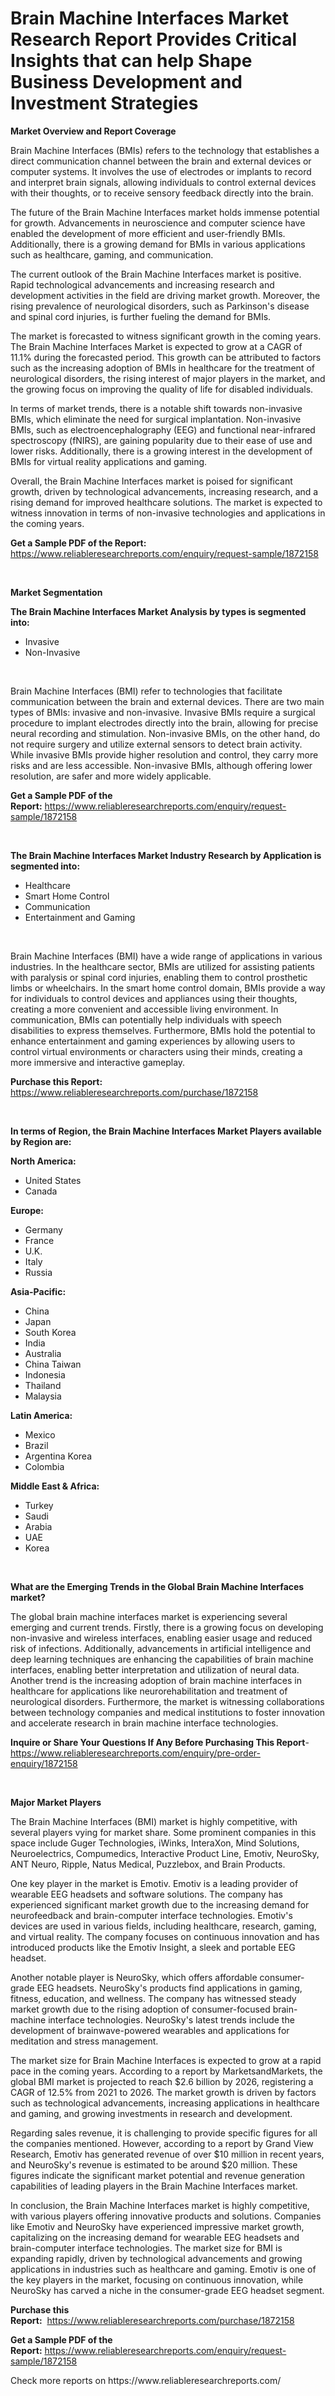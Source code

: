 <p><h1>Brain Machine Interfaces Market Research Report Provides Critical Insights that can help Shape Business Development and Investment Strategies</h1></p><p><strong>Market Overview and Report Coverage</strong></p>
<p><p>Brain Machine Interfaces (BMIs) refers to the technology that establishes a direct communication channel between the brain and external devices or computer systems. It involves the use of electrodes or implants to record and interpret brain signals, allowing individuals to control external devices with their thoughts, or to receive sensory feedback directly into the brain.</p><p>The future of the Brain Machine Interfaces market holds immense potential for growth. Advancements in neuroscience and computer science have enabled the development of more efficient and user-friendly BMIs. Additionally, there is a growing demand for BMIs in various applications such as healthcare, gaming, and communication. </p><p>The current outlook of the Brain Machine Interfaces market is positive. Rapid technological advancements and increasing research and development activities in the field are driving market growth. Moreover, the rising prevalence of neurological disorders, such as Parkinson's disease and spinal cord injuries, is further fueling the demand for BMIs.</p><p>The market is forecasted to witness significant growth in the coming years. The Brain Machine Interfaces Market is expected to grow at a CAGR of 11.1% during the forecasted period. This growth can be attributed to factors such as the increasing adoption of BMIs in healthcare for the treatment of neurological disorders, the rising interest of major players in the market, and the growing focus on improving the quality of life for disabled individuals.</p><p>In terms of market trends, there is a notable shift towards non-invasive BMIs, which eliminate the need for surgical implantation. Non-invasive BMIs, such as electroencephalography (EEG) and functional near-infrared spectroscopy (fNIRS), are gaining popularity due to their ease of use and lower risks. Additionally, there is a growing interest in the development of BMIs for virtual reality applications and gaming.</p><p>Overall, the Brain Machine Interfaces market is poised for significant growth, driven by technological advancements, increasing research, and a rising demand for improved healthcare solutions. The market is expected to witness innovation in terms of non-invasive technologies and applications in the coming years.</p></p>
<p><strong>Get a Sample PDF of the Report:</strong> <a href="https://www.reliableresearchreports.com/enquiry/request-sample/1872158">https://www.reliableresearchreports.com/enquiry/request-sample/1872158</a></p>
<p>&nbsp;</p>
<p><strong>Market Segmentation</strong></p>
<p><strong>The Brain Machine Interfaces Market Analysis by types is segmented into:</strong></p>
<p><ul><li>Invasive</li><li>Non-Invasive</li></ul></p>
<p>&nbsp;</p>
<p><p>Brain Machine Interfaces (BMI) refer to technologies that facilitate communication between the brain and external devices. There are two main types of BMIs: invasive and non-invasive. Invasive BMIs require a surgical procedure to implant electrodes directly into the brain, allowing for precise neural recording and stimulation. Non-invasive BMIs, on the other hand, do not require surgery and utilize external sensors to detect brain activity. While invasive BMIs provide higher resolution and control, they carry more risks and are less accessible. Non-invasive BMIs, although offering lower resolution, are safer and more widely applicable.</p></p>
<p><strong>Get a Sample PDF of the Report:</strong>&nbsp;<a href="https://www.reliableresearchreports.com/enquiry/request-sample/1872158">https://www.reliableresearchreports.com/enquiry/request-sample/1872158</a></p>
<p>&nbsp;</p>
<p><strong>The Brain Machine Interfaces Market Industry Research by Application is segmented into:</strong></p>
<p><ul><li>Healthcare</li><li>Smart Home Control</li><li>Communication</li><li>Entertainment and Gaming</li></ul></p>
<p>&nbsp;</p>
<p><p>Brain Machine Interfaces (BMI) have a wide range of applications in various industries. In the healthcare sector, BMIs are utilized for assisting patients with paralysis or spinal cord injuries, enabling them to control prosthetic limbs or wheelchairs. In the smart home control domain, BMIs provide a way for individuals to control devices and appliances using their thoughts, creating a more convenient and accessible living environment. In communication, BMIs can potentially help individuals with speech disabilities to express themselves. Furthermore, BMIs hold the potential to enhance entertainment and gaming experiences by allowing users to control virtual environments or characters using their minds, creating a more immersive and interactive gameplay.</p></p>
<p><strong>Purchase this Report:</strong>&nbsp; <a href="https://www.reliableresearchreports.com/purchase/1872158">https://www.reliableresearchreports.com/purchase/1872158</a></p>
<p>&nbsp;</p>
<p><strong>In terms of Region, the Brain Machine Interfaces Market Players available by Region are:</strong></p>
<p>
    <p> <strong> North America: </strong>
        <ul>
            <li>United States</li>
            <li>Canada</li>
        </ul>
        </p> 
    <p> <strong> Europe: </strong>
        <ul>
            <li>Germany</li>
            <li>France</li>
            <li>U.K.</li>
            <li>Italy</li>
            <li>Russia</li>
        </ul>
        </p> 
    <p> <strong> Asia-Pacific: </strong>
        <ul>
            <li>China</li>
            <li>Japan</li>
            <li>South Korea</li>
            <li>India</li>
            <li>Australia</li>
            <li>China Taiwan</li>
            <li>Indonesia</li>
            <li>Thailand</li>
            <li>Malaysia</li>
        </ul>
        </p> 
    <p> <strong> Latin America: </strong>
        <ul>
            <li>Mexico</li>
            <li>Brazil</li>
            <li>Argentina Korea</li>
            <li>Colombia</li>
        </ul>
        </p> 
    <p> <strong> Middle East & Africa: </strong>
        <ul>
            <li>Turkey</li>
            <li>Saudi</li>
            <li>Arabia</li>
            <li>UAE</li>
            <li>Korea</li>
        </ul>
    </p>
    </p>
<p>&nbsp;</p>
<p><strong>What are the Emerging Trends in the Global Brain Machine Interfaces market?</strong></p>
<p><p>The global brain machine interfaces market is experiencing several emerging and current trends. Firstly, there is a growing focus on developing non-invasive and wireless interfaces, enabling easier usage and reduced risk of infections. Additionally, advancements in artificial intelligence and deep learning techniques are enhancing the capabilities of brain machine interfaces, enabling better interpretation and utilization of neural data. Another trend is the increasing adoption of brain machine interfaces in healthcare for applications like neurorehabilitation and treatment of neurological disorders. Furthermore, the market is witnessing collaborations between technology companies and medical institutions to foster innovation and accelerate research in brain machine interface technologies.</p></p>
<p><strong>Inquire or Share Your Questions If Any Before Purchasing This Report</strong>- <a href="https://www.reliableresearchreports.com/enquiry/pre-order-enquiry/1872158">https://www.reliableresearchreports.com/enquiry/pre-order-enquiry/1872158</a></p>
<p>&nbsp;</p>
<p><strong>Major Market Players</strong></p>
<p><p>The Brain Machine Interfaces (BMI) market is highly competitive, with several players vying for market share. Some prominent companies in this space include Guger Technologies, iWinks, InteraXon, Mind Solutions, Neuroelectrics, Compumedics, Interactive Product Line, Emotiv, NeuroSky, ANT Neuro, Ripple, Natus Medical, Puzzlebox, and Brain Products.</p><p>One key player in the market is Emotiv. Emotiv is a leading provider of wearable EEG headsets and software solutions. The company has experienced significant market growth due to the increasing demand for neurofeedback and brain-computer interface technologies. Emotiv's devices are used in various fields, including healthcare, research, gaming, and virtual reality. The company focuses on continuous innovation and has introduced products like the Emotiv Insight, a sleek and portable EEG headset.</p><p>Another notable player is NeuroSky, which offers affordable consumer-grade EEG headsets. NeuroSky's products find applications in gaming, fitness, education, and wellness. The company has witnessed steady market growth due to the rising adoption of consumer-focused brain-machine interface technologies. NeuroSky's latest trends include the development of brainwave-powered wearables and applications for meditation and stress management.</p><p>The market size for Brain Machine Interfaces is expected to grow at a rapid pace in the coming years. According to a report by MarketsandMarkets, the global BMI market is projected to reach $2.6 billion by 2026, registering a CAGR of 12.5% from 2021 to 2026. The market growth is driven by factors such as technological advancements, increasing applications in healthcare and gaming, and growing investments in research and development.</p><p>Regarding sales revenue, it is challenging to provide specific figures for all the companies mentioned. However, according to a report by Grand View Research, Emotiv has generated revenue of over $10 million in recent years, and NeuroSky's revenue is estimated to be around $20 million. These figures indicate the significant market potential and revenue generation capabilities of leading players in the Brain Machine Interfaces market.</p><p>In conclusion, the Brain Machine Interfaces market is highly competitive, with various players offering innovative products and solutions. Companies like Emotiv and NeuroSky have experienced impressive market growth, capitalizing on the increasing demand for wearable EEG headsets and brain-computer interface technologies. The market size for BMI is expanding rapidly, driven by technological advancements and growing applications in industries such as healthcare and gaming. Emotiv is one of the key players in the market, focusing on continuous innovation, while NeuroSky has carved a niche in the consumer-grade EEG headset segment.</p></p>
<p><strong>Purchase this Report:</strong>&nbsp;&nbsp;<a href="https://www.reliableresearchreports.com/purchase/1872158">https://www.reliableresearchreports.com/purchase/1872158</a></p>
<p></p>
<p><strong>Get a Sample PDF of the Report:</strong>&nbsp;<a href="https://www.reliableresearchreports.com/enquiry/request-sample/1872158">https://www.reliableresearchreports.com/enquiry/request-sample/1872158</a></p>
<p>Check more reports on https://www.reliableresearchreports.com/</p>